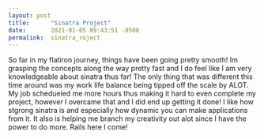 ```yaml
---
layout: post
title:      "Sinatra Project"
date:       2021-01-05 09:43:51 -0500
permalink:  sinatra_roject
---
```


So far in my flatiron journey, things have been going pretty smooth! Im grasping the concepts along the way pretty fast and I do feel like I am very knowledgeable about sinatra thus far! The only thing that was different this time around was my work life balance being tipped off the scale by ALOT. My job schedueled me more hours thus making it hard to even complete my project, however I overcame that and I did end up getting it done! I like how stgrong sinatra is and especially how dynamic you can make applications from it. It also is helping me branch my creativity out alot since I have the power to do more. Rails here I come!
